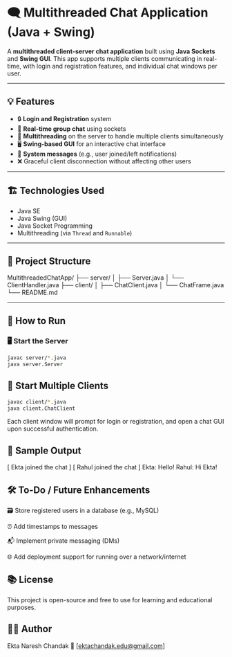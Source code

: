 # 🗨️ Multithreaded Chat Application (Java + Swing)

A **multithreaded client-server chat application** built using **Java Sockets** and **Swing GUI**. This app supports multiple clients communicating in real-time, with login and registration features, and individual chat windows per user.

---

## 💡 Features

- 🔒 **Login and Registration** system
- 💬 **Real-time group chat** using sockets
- 🧵 **Multithreading** on the server to handle multiple clients simultaneously
- 🖥️ **Swing-based GUI** for an interactive chat interface
- 🔔 **System messages** (e.g., user joined/left notifications)
- ❌ Graceful client disconnection without affecting other users

---

## 🏗️ Technologies Used

- Java SE
- Java Swing (GUI)
- Java Socket Programming
- Multithreading (via `Thread` and `Runnable`)

---

## 📁 Project Structure

MultithreadedChatApp/
├── server/
│ ├── Server.java
│ └── ClientHandler.java
├── client/
│ ├── ChatClient.java
│ └── ChatFrame.java
└── README.md

---

## 🚀 How to Run

### 🖥️ Start the Server
```bash
javac server/*.java
java server.Server
```

## 👥 Start Multiple Clients

```bash
javac client/*.java
java client.ChatClient
```

Each client window will prompt for login or registration, and open a chat GUI upon successful authentication.

## 📸 Sample Output

[ Ekta joined the chat ]
[ Rahul joined the chat ]
Ekta: Hello!
Rahul: Hi Ekta!

## 🛠️ To-Do / Future Enhancements
🗃️ Store registered users in a database (e.g., MySQL)

⏰ Add timestamps to messages

📬 Implement private messaging (DMs)

🌐 Add deployment support for running over a network/internet

## 📚 License
This project is open-source and free to use for learning and educational purposes.

## 🙋‍♀️ Author
Ekta Naresh Chandak
📧 [ektachandak.edu@gmail.com]

